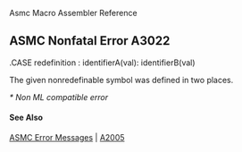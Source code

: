 Asmc Macro Assembler Reference

## ASMC Nonfatal Error A3022

.CASE redefinition : identifierA(val): identifierB(val)

The given nonredefinable symbol was defined in two places.

_* Non ML compatible error_

#### See Also

[ASMC Error Messages](readme.md) | [A2005](A2005.md)